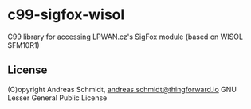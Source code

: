 # c99-sigfox-wisol
C99 library for accessing LPWAN.cz's SigFox module (based on WISOL SFM10R1)

## License

(C)opyright Andreas Schmidt, andreas.schmidt@thingforward.io
GNU Lesser General Public License
